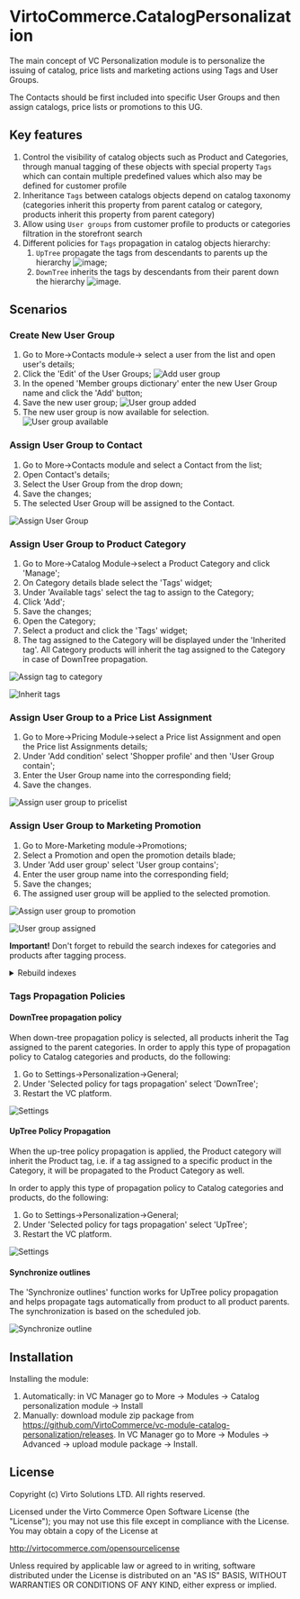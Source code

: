 # VirtoCommerce.CatalogPersonalization

The main concept of VC Personalization module is to personalize the issuing of catalog, price lists and marketing actions using Tags and User Groups.

The Contacts should be first included into  specific User Groups and then assign  catalogs, price lists or promotions to this UG.

## Key features

1. Control the visibility of catalog objects such as Product and Categories, through manual tagging of these objects with special property `Tags` which can contain multiple predefined values which also may be defined for customer profile
1. Inheritance `Tags` between catalogs objects depend on catalog taxonomy (categories inherit this property from parent catalog or category, products inherit this property from parent category)
1. Allow using `User groups` from customer profile to products or categories filtration in the storefront search
1. Different policies for `Tags` propagation in catalog objects hierarchy:
    1. `UpTree` propagate the tags from descendants to parents up the hierarchy
    ![image](https://user-images.githubusercontent.com/7566324/62931481-ba630c00-bdbe-11e9-9cdf-6d05e955721b.png);
    1. `DownTree` inherits the tags by descendants from their parent down the hierarchy
    ![image](https://user-images.githubusercontent.com/7566324/62931421-a3241e80-bdbe-11e9-8f02-fd22d0fbcc6f.png).

## Scenarios

### Create New User Group

1. Go to More->Contacts module-> select a user from the list and open user's details;
1. Click the 'Edit' of the User Groups;
![Add user group](docs/media/screen-add-usergroup.png
)
1. In the opened 'Member groups dictionary' enter the new User Group name and click the 'Add' button;
1. Save the new user group;
![User group added](docs/media/screen-usergroup-added.png)
1. The new user group is now available for selection.
![User group available](docs/media/screen-usergroup-available.png)

### Assign User Group to Contact

1. Go to More->Contacts module and select a Contact from the list;
1. Open Contact's details;
1. Select the User Group from the drop down;
1. Save the changes;
1. The selected User Group will be assigned to the Contact.

![Assign User Group](docs/media/screen-assign-usergroup.png)

### Assign User Group to Product Category

1. Go to More->Catalog Module->select a Product Category and click 'Manage';
1. On Category details blade select the 'Tags' widget;
1. Under 'Available tags' select the tag to assign to the Category;
1. Click 'Add';
1. Save the changes;
1. Open the Category;
1. Select a product and click the 'Tags' widget;
1. The tag assigned to the Category will be displayed under the 'Inherited tag'. All Category products will inherit the tag assigned to the Category in case of DownTree propagation.

![Assign tag to category](docs/media/screen-assign-tags.png)

![Inherit tags](docs/media/screen-inherited-tags.png)

### Assign User Group to a Price List Assignment

1. Go to More->Pricing Module->select a Price list Assignment and open the Price list Assignments details;
1. Under 'Add condition' select 'Shopper profile' and then 'User Group contain';
1. Enter the User Group name into the corresponding field;
1. Save the changes.

![Assign user group to pricelist](docs/media/screen-assign-usergroup-to-pricelist.png)

### Assign User Group to Marketing Promotion

1. Go to More-Marketing module->Promotions;
1. Select a Promotion and open the promotion details blade;
1. Under 'Add user group' select 'User group contains';
1. Enter the user group name into the corresponding field;
1. Save the changes;
1. The assigned user group will be applied to the selected promotion.

![Assign user group to promotion](docs/media/screen-assign-usergroup-to-promotion.png)

![User group assigned](docs/media/screen-usergroup-assigned-to-promotion.png)

**Important!** Don't forget to rebuild the search indexes for categories and products after tagging process.

<details><summary>Rebuild indexes</summary><p>

![indexation](https://user-images.githubusercontent.com/7536694/31497248-d12a5efe-af5e-11e7-8938-b39d2b03ad1e.gif) </p></details>

### Tags Propagation Policies

#### DownTree propagation policy

When down-tree propagation policy is selected, all products inherit the Tag assigned to the parent categories.
In order to apply this type of propagation policy to Catalog categories and products, do the following:

1. Go to Settings->Personalization->General;
1. Under 'Selected policy for tags propagation' select 'DownTree';
1. Restart the VC platform.

![Settings](docs/media/screen-settings.png)

#### UpTree Policy Propagation

When the up-tree policy propagation is applied, the Product category will inherit the Product tag, i.e. if a tag assigned to a specific product in the Category, it will be propagated to the Product Category as well.

In order to apply this type of propagation policy to Catalog categories and products, do the following:

1. Go to Settings->Personalization->General;
1. Under 'Selected policy for tags propagation' select 'UpTree';
1. Restart the VC platform.

![Settings](docs/media/screen-settings1.png)

#### Synchronize outlines

The 'Synchronize outlines' function works for UpTree policy propagation and helps propagate tags automatically from product to all product parents. The synchronization is based on the scheduled job.

![Synchronize outline](docs/media/screen-synchronize-outlines.png)

## Installation

Installing the module:

1. Automatically: in VC Manager go to More -> Modules -> Catalog personalization module -> Install
1. Manually: download module zip package from https://github.com/VirtoCommerce/vc-module-catalog-personalization/releases. In VC Manager go to More -> Modules -> Advanced -> upload module package -> Install.

## License
Copyright (c) Virto Solutions LTD.  All rights reserved.

Licensed under the Virto Commerce Open Software License (the "License"); you may not use this file except in compliance with the License. You may obtain a copy of the License at

http://virtocommerce.com/opensourcelicense

Unless required by applicable law or agreed to in writing, software distributed under the License is distributed on an "AS IS" BASIS, WITHOUT WARRANTIES OR CONDITIONS OF ANY KIND, either express or implied.
